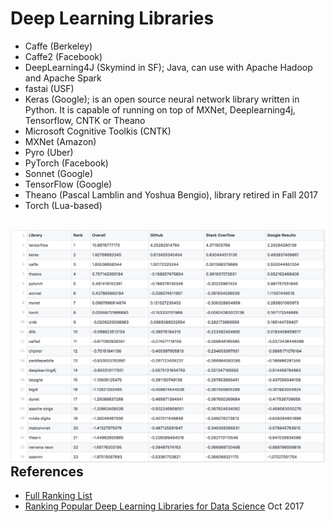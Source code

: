 # Deep Learning Libraries

* Caffe (Berkeley)
* Caffe2 (Facebook)
* DeepLearning4J (Skymind in SF); Java, can use with Apache Hadoop and Apache Spark
* fastai (USF)
* Keras (Google); is an open source neural network library written in Python. It is capable of running on top of MXNet, Deeplearning4j, Tensorflow, CNTK or Theano
* Microsoft Cognitive Toolkis (CNTK)
* MXNet (Amazon)
* Pyro (Uber)
* PyTorch (Facebook)
* Sonnet (Google)
* TensorFlow (Google)
* Theano (Pascal Lamblin and Yoshua Bengio), library retired in Fall 2017
* Torch (Lua-based)

<br>
<img src="../images/dl_libraries.png" align="left"   >   
<br>
<br> 
 
---

## References
- [Full Ranking List](https://github.com/thedataincubator/data-science-blogs/blob/master/output/DL_libraries_final_Rankings.csv)
- [Ranking Popular Deep Learning Libraries for Data Science](https://blog.thedataincubator.com/2017/10/ranking-popular-deep-learning-libraries-for-data-science/) Oct 2017
